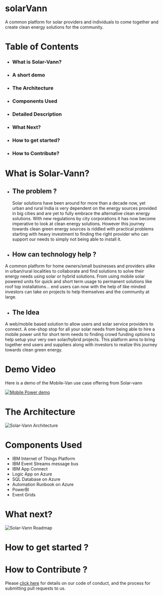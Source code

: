 # solarVann
A common platform for solar providers and individuals to come together and create clean energy solutions for the community.

# Table of Contents
 - ### What is Solar-Vann?
 - ### A short demo
 - ### The Architecture
 - ### Components Used
 - ### Detailed Description
 - ### What Next?
 - ### How to get started?
 - ### How to Contribute?

# What is Solar-Vann?
   - ## The problem ?
     Solar solutions have been around for more than a decade now, yet urban and rural India is very dependent on the energy sources provided in big cities and are yet to fully embrace the alternative clean energy solutions. With new regulations by city corporations it has now become imperative to look at clean energy solutions. However this journey towards clean green energy sources is riddled with practical problems starting with heavy investment to finding the right provider who can support our needs to simply not being able to install it.
   
   - ## How can technology help ?
   A common platform for home owners/small businesses and providers alike in urban/rural localities to collaborate and find solutions to solve their energy needs using solar or hybrid solutions. From using mobile solar powered units for quick and short term usage to permanent solutions like roof top installations... end users can now with the help of like minded investors can take on projects to help themselves and the community at large.
   
   - ## The Idea
   A web/mobile based solution to allow users and solar service providers to connect. A one-shop stop for all your solar needs from being able to hire a mobile power unit for short term needs to finding crowd funding options to help setup your very own solar/hybrid projects. This platform aims to bring together end users and suppliers along with investors to realize this journey towards clean green energy.
   
# Demo Video
Here is a demo of the Mobile-Van use case offering from Solar-vann

[![Mobile Power demo](./video-snapshot.png)](https://youtu.be/OXWfdn0eLJI)

# The Architecture

![Solar-Vann Architecture](./architecture.gif)

# Components Used
- IBM Internet of Things Platform
- IBM Event Streams message bus  
- IBM App Connect  
- Logic App on Azure
- SQL Database on Azure
- Automation Runbook on Azure
- PowerBI 
- Event Grids

# What next?

![Solar-Vann Roadmap](./roadmap.png)

# How to get started ?

# How to Contribute ? 
Please [click here](./contributing.md) for details on our code of conduct, and the process for submitting pull requests to us. 
